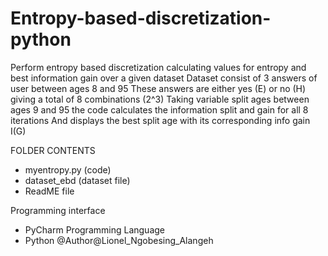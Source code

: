# Entropy-based-discretization-python
Perform entropy based discretization calculating values for entropy and best information gain over a given dataset
Dataset consist of 3 answers of user between ages 8 and 95
These answers are either yes (E) or no (H) giving a total of 8 combinations (2^3)
Taking variable split ages between ages 9 and 95 the code calculates the information split and gain for all 8 iterations
And displays the best split age with its corresponding info gain I(G)

FOLDER CONTENTS
- myentropy.py (code)
- dataset_ebd (dataset file)
- ReadME file

Programming interface
- PyCharm
Programming Language
- Python
@Author@Lionel_Ngobesing_Alangeh
